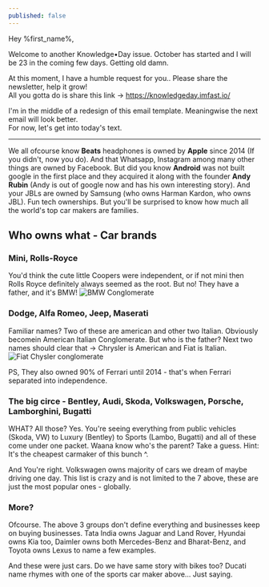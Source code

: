 ```yaml
---
published: false
---
```

Hey %first_name%,

Welcome to another Knowledge•Day issue. October has started and I will be 23 in the coming few days. Getting old damn.  

At this moment, I have a humble request for you.. Please share the newsletter, help it grow!  
All you gotta do is share this link -> <https://knowledgeday.imfast.io/>

I'm in the middle of a redesign of this email template. Meaningwise the next email will look better.  
For now, let's get into today's text.

-----

We all ofcourse know **Beats** headphones is owned by **Apple** since 2014 (If you didn't, now you do). And that Whatsapp, Instagram among many other things are owned by Facebook. But did you know **Android** was not built google in the first place and they acquired it along with the founder **Andy Rubin** (Andy is out of google now and has his own interesting story). And your JBLs are owned by Samsung (who owns Harman Kardon, who owns JBL).
Fun tech ownerships. But you'll be surprised to know how much all the world's top car makers are families.

## Who owns what -  Car brands

### Mini, Rolls-Royce
You'd think the cute little Coopers were independent, or if not mini then Rolls Royce definitely always seemed as the root. But no! They have a father, and it's BMW! 
![BMW Conglomerate]()

### Dodge, Alfa Romeo, Jeep, Maserati
Familiar names? Two of these are american and other two Italian. Obviously becomein American Italian Conglomerate. But who is the father? Next two names should clear that -> Chrysler is American and Fiat is Italian.
![Fiat Chysler conglomerate]()

PS, They also owned 90% of Ferrari until 2014 - that's when Ferrari separated into independence.

### The big circe - Bentley, Audi, Skoda, Volkswagen, Porsche, Lamborghini, Bugatti
WHAT? All those? Yes. You're seeing everything from public vehicles (Skoda, VW) to Luxury (Bentley) to Sports (Lambo, Bugatti) and all of these come under one packet. Waana know who's the parent? Take a guess.
Hint: It's the cheapest carmaker of this bunch ^.

And You're right. Volkswagen owns majority of cars we dream of maybe driving one day. This list is crazy and is not limited to the 7 above, these are just the most popular ones - globally.

### More?
Ofcourse. The above 3 groups don't define everything and businesses keep on buying businesses. Tata India owns Jaguar and Land Rover, Hyundai owns Kia too, Daimler owns both Mercedes-Benz and Bharat-Benz, and Toyota owns Lexus to name a few examples.

And these were just cars. Do we have same story with bikes too?
Ducati name rhymes with one of the sports car maker above... Just saying.